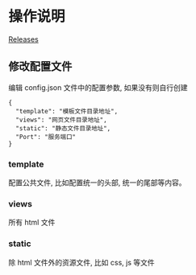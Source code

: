 # 操作说明

[Releases](https://github.com/svonme/EasyWeb/releases/tag/v1.0)


## 修改配置文件

编辑 config.json 文件中的配置参数, 如果没有则自行创建

```
{
  "template": "模板文件目录地址",
  "views": "网页文件目录地址",
  "static": "静态文件目录地址",
  "Port": "服务端口"
}

```

### template

配置公共文件, 比如配置统一的头部, 统一的尾部等内容。

### views

所有 html 文件

### static

除 html 文件外的资源文件, 比如 css, js 等文件
